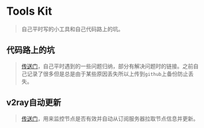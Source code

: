 # Tools Kit

> 自己平时写的小工具和自己代码路上的坑。

## 代码路上的坑

> [传送门](./代码路上的坑)，自己平时遇到的一些问题归纳，部分有解决问题时的链接。之前自己记录了很多但是总是由于某些原因丢失所以上传到`github`上备份防止丢失。

## v2ray自动更新

> [传送门](./auto-update-v2ray-conf)，用来监控节点是否有效并自动从订阅服务器拉取节点信息并更新。

